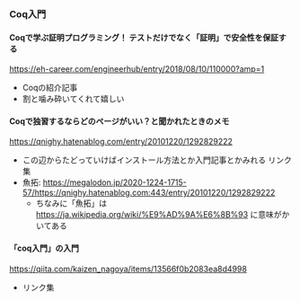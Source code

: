 ### Coq入門
#### Coqで学ぶ証明プログラミング！ テストだけでなく「証明」で安全性を保証する
https://eh-career.com/engineerhub/entry/2018/08/10/110000?amp=1

- Coqの紹介記事
- 割と噛み砕いてくれて嬉しい

#### Coqで独習するならどのページがいい？と聞かれたときのメモ
https://qnighy.hatenablog.com/entry/20101220/1292829222
- この辺からたどっていけばインストール方法とか入門記事とかみれる  リンク集
- 魚拓: https://megalodon.jp/2020-1224-1715-57/https://qnighy.hatenablog.com:443/entry/20101220/1292829222
  - ちなみに「魚拓」は https://ja.wikipedia.org/wiki/%E9%AD%9A%E6%8B%93 に意味がかいてある

#### 「coq入門」の入門
https://qiita.com/kaizen_nagoya/items/13566f0b2083ea8d4998
- リンク集
